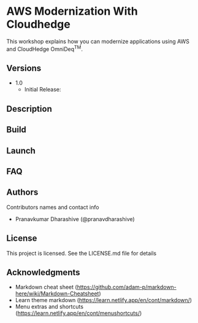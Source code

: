 # AWS Modernization With Cloudhedge

This workshop explains how you can modernize applications using AWS and CloudHedge OmniDeq<sup>TM</sup>.

## Versions
 * 1.0
    * Initial Release:

## Description


## Build


## Launch

## FAQ


## Authors

Contributors names and contact info

* Pranavkumar Dharashive (@pranavdharashive)

## License

This project is licensed. See the LICENSE.md file for details

## Acknowledgments

* Markdown cheat sheet (https://github.com/adam-p/markdown-here/wiki/Markdown-Cheatsheet)
* Learn theme markdown (https://learn.netlify.app/en/cont/markdown/)
* Menu extras and shortcuts (https://learn.netlify.app/en/cont/menushortcuts/)